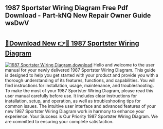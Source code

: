 ## 1987 Sportster Wiring Diagram Free Pdf Download - Part-kNQ New Repair Owner Guide wsDwV

# <h2><a href="http://dfmurhu.blite.top/?on=1987+Sportster+Wiring+Diagram">🔗Download New 👉🔴 1987 Sportster Wiring Diagram</a></h2>

[![1987 Sportster Wiring Diagram download](https://i.imgur.com/lujVjoI.png)](http://dfmurhu.blite.top/?on=1987+Sportster+Wiring+Diagram)
Hello and welcome to the user manual for your newly delivered 1987 Sportster Wiring Diagram. This guide is designed to help you get started with your product and provide you with a thorough understanding of its features, functions, and capabilities. You will find instructions for installation, usage, maintenance, and troubleshooting. To make the most of your 1987 Sportster Wiring Diagram, please read this user manual carefully before use. It includes clear instructions for installation, setup, and operation, as well as troubleshooting tips for common issues. The intuitive user interface and advanced features of your new 1987 Sportster Wiring Diagram work in harmony to enhance your experience. Your Success is Our Priority 1987 Sportster Wiring Diagram. We are committed to ensuring your complete satisfaction.
